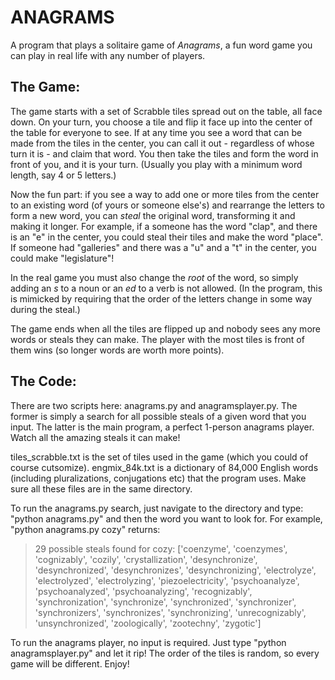 # ANAGRAMS

A program that plays a solitaire game of *Anagrams*, a fun word game you can play in real life with any number of players. 


## The Game:

The game starts with a set of Scrabble tiles spread out on the table, all face down. On your turn, you choose a tile and flip it face up into the center of the table for everyone to see. If at any time you see a word that can be made from the tiles in the center, you can call it out - regardless of whose turn it is - and claim that word. You then take the tiles and form the word in front of you, and it is your turn. (Usually you play with a minimum word length, say 4 or 5 letters.) 

Now the fun part: if you see a way to add one or more tiles from the center to an existing word (of yours or someone else's) and rearrange the letters to form a new word, you can *steal* the original word, transforming it and making it longer. For example, if a someone has the word "clap", and there is an "e" in the center, you could steal their tiles and make the word "place". If someone had "galleries" and there was a "u" and a "t" in the center, you could make "legislature"! 

In the real game you must also change the *root* of the word, so simply adding an *s* to a noun or an *ed* to a verb is not allowed. (In the program, this is mimicked by requiring that the order of the letters change in some way during the steal.)

The game ends when all the tiles are flipped up and nobody sees any more words or steals they can make. The player with the most tiles is front of them wins (so longer words are worth more points).  


## The Code:

There are two scripts here: anagrams.py and anagramsplayer.py. The former is simply a search for all possible steals of a given word that you input. The latter is the main program, a perfect 1-person anagrams player. Watch all the amazing steals it can make! 

tiles_scrabble.txt is the set of tiles used in the game (which you could of course cutsomize). 
engmix_84k.txt is a dictionary of 84,000 English words (including pluralizations, conjugations etc) that the program uses. 
Make sure all these files are in the same directory. 

To run the anagrams.py search, just navigate to the directory and type: "python anagrams.py" and then the word you want to look for. For example, "python anagrams.py cozy" returns:

> 29 possible steals found for cozy: ['coenzyme', 'coenzymes', 'cognizably', 'cozily', 'crystallization', 'desynchronize', 'desynchronized', 'desynchronizes', 'desynchronizing', 'electrolyze', 'electrolyzed', 'electrolyzing', 'piezoelectricity', 'psychoanalyze', 'psychoanalyzed', 'psychoanalyzing', 'recognizably', 'synchronization', 'synchronize', 'synchronized', 'synchronizer', 'synchronizers', 'synchronizes', 'synchronizing', 'unrecognizably', 'unsynchronized', 'zoologically', 'zootechny', 'zygotic']

To run the anagrams player, no input is required. Just type "python anagramsplayer.py" and let it rip! The order of the tiles is random, so every game will be different. Enjoy!

